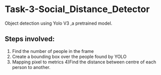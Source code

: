 # Task-3-Social_Distance_Detector
Object detection using Yolo V3 ,a pretrained model.

## Steps involved:
1) Find the number of people in the frame
2) Create a bounding box over the people found by YOLO
3) Mapping pixel to metrics
4)Find the distance between centre of each person to another.
